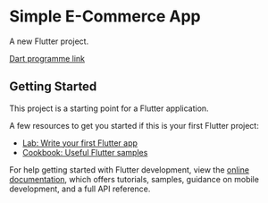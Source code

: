 # Simple E-Commerce App

A new Flutter project.


[Dart programme link](https://www.notion.so/Dart-Programming-Basic-Concept-2486c0aa52d8806c8a0de7ee17e58789?source=copy_link)

## Getting Started

This project is a starting point for a Flutter application.

A few resources to get you started if this is your first Flutter project:

- [Lab: Write your first Flutter app](https://docs.flutter.dev/get-started/codelab)
- [Cookbook: Useful Flutter samples](https://docs.flutter.dev/cookbook)

For help getting started with Flutter development, view the
[online documentation](https://docs.flutter.dev/), which offers tutorials,
samples, guidance on mobile development, and a full API reference.
